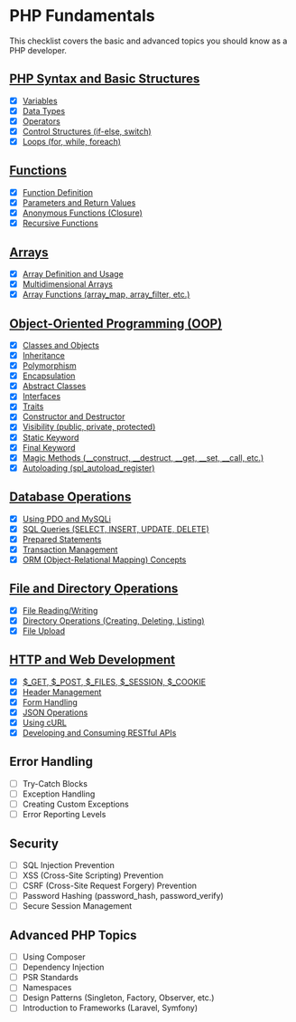 # PHP Fundamentals

This checklist covers the basic and advanced topics you should know as a PHP developer.

## [PHP Syntax and Basic Structures](php_syntax_basic_structures)
- [x] [Variables](php_syntax_basic_structures/variables.php)
- [x] [Data Types](php_syntax_basic_structures/data_types.php)
- [x] [Operators](php_syntax_basic_structures/operators.php)
- [x] [Control Structures (if-else, switch)](php_syntax_basic_structures/control_structures.php)
- [x] [Loops (for, while, foreach)](php_syntax_basic_structures/loops.php)

## [Functions](functions)
- [x] [Function Definition](functions/function_definition.php)
- [x] [Parameters and Return Values](functions/parameters_return_values.php)
- [x] [Anonymous Functions (Closure)](functions/anonymous_functions.php)
- [x] [Recursive Functions](functions/recursive_functions.php)

## [Arrays](arrays)
- [x] [Array Definition and Usage](arrays/array_definition_usage.php)
- [x] [Multidimensional Arrays](arrays/multidimensional_arrays.php)
- [x] [Array Functions (array_map, array_filter, etc.)](arrays/array_functions.php)

## [Object-Oriented Programming (OOP)](oop)
- [x] [Classes and Objects](oop/classes_objects.php)
- [x] [Inheritance](oop/inheritance.php)
- [x] [Polymorphism](oop/polymorphism.php)
- [x] [Encapsulation](oop/encapsulation.php)
- [x] [Abstract Classes](oop/abstract_classes.php)
- [x] [Interfaces](oop/interfaces.php)
- [x] [Traits](oop/traits.php)
- [x] [Constructor and Destructor](oop/constructor_destructor.php)
- [x] [Visibility (public, private, protected)](oop/visibility.php)
- [x] [Static Keyword](oop/static_keyword.php)
- [x] [Final Keyword](oop/final_keyword.php)
- [x] [Magic Methods (__construct, __destruct, __get, __set, __call, etc.)](oop/magic_methods.php)
- [x] [Autoloading (spl_autoload_register)](oop/autoloading.php)

## [Database Operations](database_operations)
- [x] [Using PDO and MySQLi](database_operations/using_pdo_mysqli.php)
- [x] [SQL Queries (SELECT, INSERT, UPDATE, DELETE)](database_operations/sql_queries.php)
- [x] [Prepared Statements](database_operations/prepared_statements.php)
- [x] [Transaction Management](database_operations/transaction_management.php)
- [x] [ORM (Object-Relational Mapping) Concepts](database_operations/orm.php)
   
## [File and Directory Operations](file_directory_operations)
- [x] [File Reading/Writing](file_directory_operations/file_reading_writing.php)
- [x] [Directory Operations (Creating, Deleting, Listing)](file_directory_operations/directory_operations.php)
- [x] [File Upload](file_directory_operations/file_upload.php)

## [HTTP and Web Development](http_web_development)
- [x] [$_GET, $_POST, $_FILES, $_SESSION, $_COOKIE](http_web_development/get_post_files.php)
- [x] [Header Management](http_web_development/header_management.php)
- [x] [Form Handling](http_web_development/form_handling.php)
- [x] [JSON Operations](http_web_development/json_operations.php)
- [x] [Using cURL](http_web_development/using_curl.php)
- [x] [Developing and Consuming RESTful APIs](http_web_development/developing_consuming_api.php)

## Error Handling
- [ ] Try-Catch Blocks
- [ ] Exception Handling
- [ ] Creating Custom Exceptions
- [ ] Error Reporting Levels

## Security
- [ ] SQL Injection Prevention
- [ ] XSS (Cross-Site Scripting) Prevention
- [ ] CSRF (Cross-Site Request Forgery) Prevention
- [ ] Password Hashing (password_hash, password_verify)
- [ ] Secure Session Management

## Advanced PHP Topics
- [ ] Using Composer
- [ ] Dependency Injection
- [ ] PSR Standards
- [ ] Namespaces
- [ ] Design Patterns (Singleton, Factory, Observer, etc.)
- [ ] Introduction to Frameworks (Laravel, Symfony)
